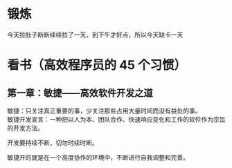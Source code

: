 # 锻炼

今天拉肚子断断续续拉了一天，到下午才好点，所以今天缺卡一天

# 看书（高效程序员的 45 个习惯）

## 第一章：敏捷——高效软件开发之道

敏捷：只关注真正重要的事，少关注那些占用大量时间而没有益处的事。  
敏捷开发宣言：一种把以人为本、团队合作、快速响应变化和工作的软件作为宗旨的开发方法。

开发要持续不断，切勿时续时断。

敏捷开的就是在一个高度协作的环境中，不断进行自我调整和完善。
